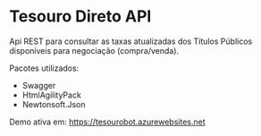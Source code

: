 # Tesouro Direto API

Api REST para consultar as taxas atualizadas dos Títulos Públicos disponíveis para negociação (compra/venda).

Pacotes utilizados:
- Swagger
- HtmlAgilityPack
- Newtonsoft.Json

Demo ativa em: 
https://tesourobot.azurewebsites.net
